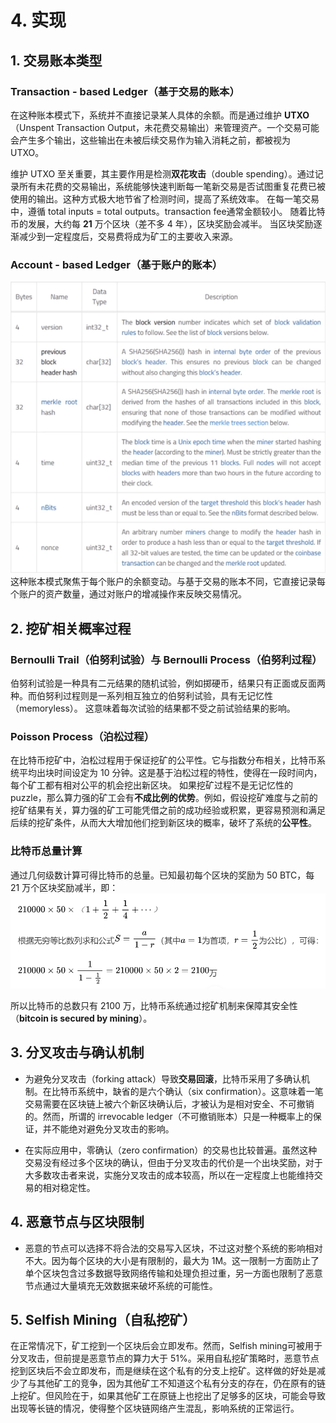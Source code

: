# 4. 实现
## 1. 交易账本类型

### Transaction - based Ledger（基于交易的账本）
在这种账本模式下，系统并不直接记录某人具体的余额。而是通过维护 **UTXO**（Unspent Transaction Output，未花费交易输出）来管理资产。一个交易可能会产生多个输出，这些输出在未被后续交易作为输入消耗之前，都被视为 UTXO。


维护 UTXO 至关重要，其主要作用是检测**双花攻击**（double spending）。通过记录所有未花费的交易输出，系统能够快速判断每一笔新交易是否试图重复花费已被使用的输出。这种方式极大地节省了检测时间，提高了系统效率。
在每一笔交易中，遵循 total inputs = total outputs。transaction fee通常金额较小。
随着比特币的发展，大约每 **21** 万个区块（差不多 4 年），区块奖励会减半。
当区块奖励逐渐减少到一定程度后，交易费将成为矿工的主要收入来源。

### Account - based Ledger（基于账户的账本）

  

![image.png](https://raw.githubusercontent.com/Frank-whw/img/main/blog/202501221237867.png)
这种账本模式聚焦于每个账户的余额变动。与基于交易的账本不同，它直接记录每个账户的资产数量，通过对账户的增减操作来反映交易情况。

## 2. 挖矿相关概率过程

### Bernoulli Trail（伯努利试验）与 Bernoulli Process（伯努利过程）


伯努利试验是一种具有二元结果的随机试验，例如掷硬币，结果只有正面或反面两种。而伯努利过程则是一系列相互独立的伯努利试验，具有无记忆性（memoryless）。
这意味着每次试验的结果都不受之前试验结果的影响。

### Poisson Process（泊松过程）
在比特币挖矿中，泊松过程用于保证挖矿的公平性。它与指数分布相关，比特币系统平均出块时间设定为 10 分钟。这是基于泊松过程的特性，使得在一段时间内，每个矿工都有相对公平的机会挖出新区块。
如果挖矿过程不是无记忆性的 puzzle，那么算力强的矿工会有**不成比例的优势**。例如，假设挖矿难度与之前的挖矿结果有关，算力强的矿工可能凭借之前的成功经验或积累，更容易预测和满足后续的挖矿条件，从而大大增加他们挖到新区块的概率，破坏了系统的**公平性**。

### 比特币总量计算

通过几何级数计算可得比特币的总量。已知最初每个区块的奖励为 50 BTC，每 21 万个区块奖励减半，即：  
![image.png](https://raw.githubusercontent.com/Frank-whw/img/main/blog/202501221238214.png)

所以比特币的总数只有 2100 万，比特币系统通过挖矿机制来保障其安全性（**bitcoin is secured by mining**）。

## 3. 分叉攻击与确认机制
- 为避免分叉攻击（forking attack）导致**交易回滚**，比特币采用了多确认机制。在比特币系统中，缺省的是六个确认（six confirmation）。这意味着一笔交易需要在区块链上被六个新区块确认后，才被认为是相对安全、不可撤销的。然而，所谓的 irrevocable ledger（不可撤销账本）只是一种概率上的保证，并不能绝对避免分叉攻击的影响。

- 在实际应用中，零确认（zero confirmation）的交易也比较普遍。虽然这种交易没有经过多个区块的确认，但由于分叉攻击的代价是一个出块奖励，对于大多数攻击者来说，实施分叉攻击的成本较高，所以在一定程度上也能维持交易的相对稳定性。

## 4. 恶意节点与区块限制

- 恶意的节点可以选择不将合法的交易写入区块，不过这对整个系统的影响相对不大。因为每个区块的大小是有限制的，最大为 1M。这一限制一方面防止了单个区块包含过多数据导致网络传输和处理负担过重，另一方面也限制了恶意节点通过大量填充无效数据来破坏系统的可能性。


## 5. Selfish Mining（自私挖矿）

在正常情况下，矿工挖到一个区块后会立即发布。然而，Selfish mining可被用于分叉攻击，但前提是恶意节点的算力大于 51%。采用自私挖矿策略时，恶意节点挖到区块后不会立即发布，而是继续在这个私有的分支上挖矿。这样做的好处是减少了与其他矿工的竞争，因为其他矿工不知道这个私有分支的存在，仍在原有的链上挖矿。但风险在于，如果其他矿工在原链上也挖出了足够多的区块，可能会导致出现等长链的情况，使得整个区块链网络产生混乱，影响系统的正常运行。